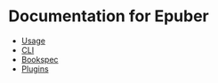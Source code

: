 # Documentation for Epuber

- [Usage](usage.md)
- [CLI](cli.md)
- [Bookspec](bookspec.md)
- [Plugins](plugins.md)
